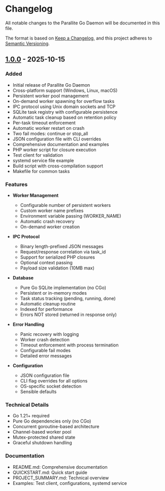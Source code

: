 # Changelog

All notable changes to the Parallite Go Daemon will be documented in this file.

The format is based on [Keep a Changelog](https://keepachangelog.com/en/1.0.0/),
and this project adheres to [Semantic Versioning](https://semver.org/spec/v2.0.0.html).

## [1.0.0] - 2025-10-15

### Added
- Initial release of Parallite Go Daemon
- Cross-platform support (Windows, Linux, macOS)
- Persistent worker pool management
- On-demand worker spawning for overflow tasks
- IPC protocol using Unix domain sockets and TCP
- SQLite task registry with configurable persistence
- Automatic task cleanup based on retention policy
- Per-task timeout enforcement
- Automatic worker restart on crash
- Two fail modes: continue or stop_all
- JSON configuration file with CLI overrides
- Comprehensive documentation and examples
- PHP worker script for closure execution
- Test client for validation
- systemd service file example
- Build script with cross-compilation support
- Makefile for common tasks

### Features
- **Worker Management**
  - Configurable number of persistent workers
  - Custom worker name prefixes
  - Environment variable passing (WORKER_NAME)
  - Automatic crash recovery
  - On-demand worker creation

- **IPC Protocol**
  - Binary length-prefixed JSON messages
  - Request/response correlation via task_id
  - Support for serialized PHP closures
  - Optional context passing
  - Payload size validation (10MB max)

- **Database**
  - Pure Go SQLite implementation (no CGo)
  - Persistent or in-memory modes
  - Task status tracking (pending, running, done)
  - Automatic cleanup routine
  - Indexed for performance
  - Errors NOT stored (returned in response only)

- **Error Handling**
  - Panic recovery with logging
  - Worker crash detection
  - Timeout enforcement with process termination
  - Configurable fail modes
  - Detailed error messages

- **Configuration**
  - JSON configuration file
  - CLI flag overrides for all options
  - OS-specific socket detection
  - Sensible defaults

### Technical Details
- Go 1.21+ required
- Pure Go dependencies only (no CGo)
- Concurrent goroutine-based architecture
- Channel-based worker pool
- Mutex-protected shared state
- Graceful shutdown handling

### Documentation
- README.md: Comprehensive documentation
- QUICKSTART.md: Quick start guide
- PROJECT_SUMMARY.md: Technical overview
- Examples: Test client, configurations, systemd service

[1.0.0]: https://github.com/b7s/parallite/releases/tag/v1.0.0
